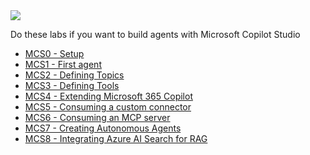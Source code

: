 <div class="cc-lab-toc mcs-path">
  <img src="/copilot-camp/assets/images/path-icons/MCS-path-heading.png"></img>
  <div>
    <p>Do these labs if you want to build agents with Microsoft Copilot Studio</p>
    <ul>
      <li><a href="/copilot-camp/pages/make/copilot-studio/00-prerequisites/">MCS0 - Setup</a></li>
      <li><a href="/copilot-camp/pages/make/copilot-studio/01-first-agent/">MCS1 - First agent</a></li>
      <li><a href="/copilot-camp/pages/make/copilot-studio/02-topics/">MCS2 - Defining Topics</a></li>
      <li><a href="/copilot-camp/pages/make/copilot-studio/03-actions/">MCS3 - Defining Tools</a></li>
      <li><a href="/copilot-camp/pages/make/copilot-studio/04-extending-m365-copilot/">MCS4 - Extending Microsoft 365 Copilot</a></li>
      <li><a href="/copilot-camp/pages/make/copilot-studio/05-connectors/">MCS5 - Consuming a custom connector</a></li>
      <li><a href="/copilot-camp/pages/make/copilot-studio/06-mcp/">MCS6 - Consuming an MCP server</a></li>
      <li><a href="/copilot-camp/pages/make/copilot-studio/07-autonomous/">MCS7 - Creating Autonomous Agents</a></li>
      <li><a href="/copilot-camp/pages/make/copilot-studio/08-rag/">MCS8 - Integrating Azure AI Search for RAG</a></li>
    </ul>
  </div>
</div>

<script>
(() => {

// This script decorates the table of contents with a "you are here" indicator.
const toc = document.getElementsByClassName('cc-lab-toc');
for (const div of toc) {
    const lis = div.querySelectorAll('li');
    for (const li of lis) {
        const anchor = li.querySelector('a');
        if (location.href.includes(anchor.href)) {
            const span = document.createElement("span");
            span.innerHTML = "YOU&nbsp;ARE&nbsp;HERE";
            li.appendChild(span);
        }
    }    
}
})();
</script>

